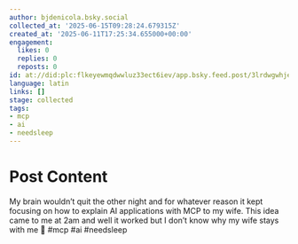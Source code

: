 ```yaml
---
author: bjdenicola.bsky.social
collected_at: '2025-06-15T09:28:24.679315Z'
created_at: '2025-06-11T17:25:34.655000+00:00'
engagement:
  likes: 0
  replies: 0
  reposts: 0
id: at://did:plc:flkeyewmqdwwluz33ect6iev/app.bsky.feed.post/3lrdwgwhjes2p
language: latin
links: []
stage: collected
tags:
- mcp
- ai
- needsleep
---
```


# Post Content

My brain wouldn’t quit the other night and for whatever reason it kept focusing on how to explain AI applications with MCP to my wife. This idea came to me at 2am and well it worked but I don’t know why my wife stays with me 🤣 #mcp #ai #needsleep